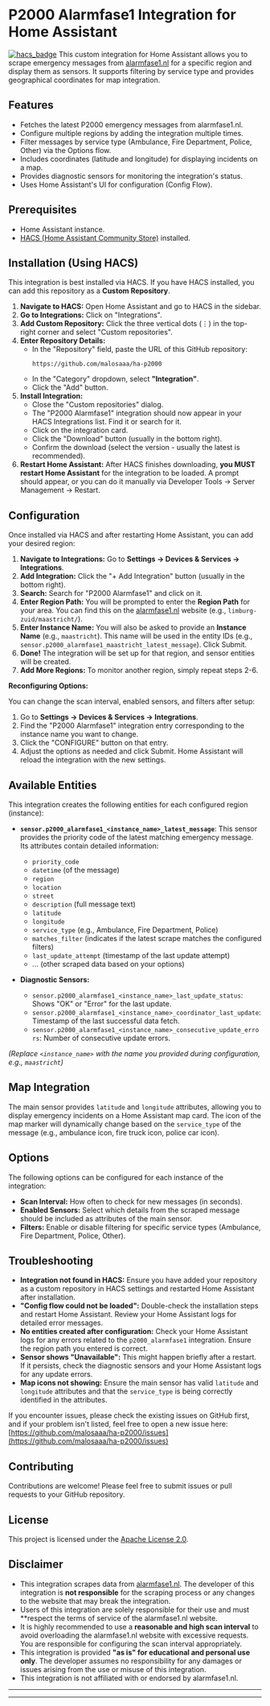 # P2000 Alarmfase1 Integration for Home Assistant

[![hacs_badge](https://img.shields.io/badge/HACS-Custom-41BDF5.svg)](https://github.com/hacs/integration)
This custom integration for Home Assistant allows you to scrape emergency messages from [alarmfase1.nl](https://www.alarmfase1.nl/) for a specific region and display them as sensors. It supports filtering by service type and provides geographical coordinates for map integration.

## Features

* Fetches the latest P2000 emergency messages from alarmfase1.nl.
* Configure multiple regions by adding the integration multiple times.
* Filter messages by service type (Ambulance, Fire Department, Police, Other) via the Options flow.
* Includes coordinates (latitude and longitude) for displaying incidents on a map.
* Provides diagnostic sensors for monitoring the integration's status.
* Uses Home Assistant's UI for configuration (Config Flow).

## Prerequisites

* Home Assistant instance.
* [HACS (Home Assistant Community Store)](https://hacs.xyz/) installed.

## Installation (Using HACS)

This integration is best installed via HACS. If you have HACS installed, you can add this repository as a **Custom Repository**.

1.  **Navigate to HACS:** Open Home Assistant and go to HACS in the sidebar.
2.  **Go to Integrations:** Click on "Integrations".
3.  **Add Custom Repository:** Click the three vertical dots (⋮) in the top-right corner and select "Custom repositories".
4.  **Enter Repository Details:**
    * In the "Repository" field, paste the URL of this GitHub repository:
      ```
      https://github.com/malosaaa/ha-p2000
      ```
    * In the "Category" dropdown, select **"Integration"**.
    * Click the "Add" button.
5.  **Install Integration:**
    * Close the "Custom repositories" dialog.
    * The "P2000 Alarmfase1" integration should now appear in your HACS Integrations list. Find it or search for it.
    * Click on the integration card.
    * Click the "Download" button (usually in the bottom right).
    * Confirm the download (select the version - usually the latest is recommended).
6.  **Restart Home Assistant:** After HACS finishes downloading, **you MUST restart Home Assistant** for the integration to be loaded. A prompt should appear, or you can do it manually via Developer Tools -> Server Management -> Restart.

## Configuration

Once installed via HACS and after restarting Home Assistant, you can add your desired region:

1.  **Navigate to Integrations:** Go to **Settings -> Devices & Services -> Integrations**.
2.  **Add Integration:** Click the "+ Add Integration" button (usually in the bottom right).
3.  **Search:** Search for "P2000 Alarmfase1" and click on it.
4.  **Enter Region Path:** You will be prompted to enter the **Region Path** for your area. You can find this on the [alarmfase1.nl](https://www.alarmfase1.nl/) website (e.g., `limburg-zuid/maastricht/`).
5.  **Enter Instance Name:** You will also be asked to provide an **Instance Name** (e.g., `maastricht`). This name will be used in the entity IDs (e.g., `sensor.p2000_alarmfase1_maastricht_latest_message`). Click Submit.
6.  **Done!** The integration will be set up for that region, and sensor entities will be created.
7.  **Add More Regions:** To monitor another region, simply repeat steps 2-6.

**Reconfiguring Options:**

You can change the scan interval, enabled sensors, and filters after setup:

1.  Go to **Settings -> Devices & Services -> Integrations**.
2.  Find the "P2000 Alarmfase1" integration entry corresponding to the instance name you want to change.
3.  Click the "CONFIGURE" button on that entry.
4.  Adjust the options as needed and click Submit. Home Assistant will reload the integration with the new settings.

## Available Entities

This integration creates the following entities for each configured region (instance):

* **`sensor.p2000_alarmfase1_<instance_name>_latest_message`**: This sensor provides the priority code of the latest matching emergency message. Its attributes contain detailed information:
    * `priority_code`
    * `datetime` (of the message)
    * `region`
    * `location`
    * `street`
    * `description` (full message text)
    * `latitude`
    * `longitude`
    * `service_type` (e.g., Ambulance, Fire Department, Police)
    * `matches_filter` (indicates if the latest scrape matches the configured filters)
    * `last_update_attempt` (timestamp of the last update attempt)
    * ... (other scraped data based on your options)

* **Diagnostic Sensors:**
    * `sensor.p2000_alarmfase1_<instance_name>_last_update_status`: Shows "OK" or "Error" for the last update.
    * `sensor.p2000_alarmfase1_<instance_name>_coordinator_last_update`: Timestamp of the last successful data fetch.
    * `sensor.p2000_alarmfase1_<instance_name>_consecutive_update_errors`: Number of consecutive update errors.

*(Replace `<instance_name>` with the name you provided during configuration, e.g., `maastricht`)*

## Map Integration

The main sensor provides `latitude` and `longitude` attributes, allowing you to display emergency incidents on a Home Assistant map card. The icon of the map marker will dynamically change based on the `service_type` of the message (e.g., ambulance icon, fire truck icon, police car icon).

## Options

The following options can be configured for each instance of the integration:

* **Scan Interval:** How often to check for new messages (in seconds).
* **Enabled Sensors:** Select which details from the scraped message should be included as attributes of the main sensor.
* **Filters:** Enable or disable filtering for specific service types (Ambulance, Fire Department, Police, Other).

## Troubleshooting

* **Integration not found in HACS:** Ensure you have added your repository as a custom repository in HACS settings and restarted Home Assistant after installation.
* **"Config flow could not be loaded":** Double-check the installation steps and restart Home Assistant. Review your Home Assistant logs for detailed error messages.
* **No entities created after configuration:** Check your Home Assistant logs for any errors related to the `p2000_alarmfase1` integration. Ensure the region path you entered is correct.
* **Sensor shows "Unavailable":** This might happen briefly after a restart. If it persists, check the diagnostic sensors and your Home Assistant logs for any update errors.
* **Map icons not showing:** Ensure the main sensor has valid `latitude` and `longitude` attributes and that the `service_type` is being correctly identified in the attributes.

If you encounter issues, please check the existing issues on GitHub first, and if your problem isn't listed, feel free to open a new issue here:
[https://github.com/malosaaa/ha-p2000/issues](https://github.com/malosaaa/ha-p2000/issues) 

## Contributing

Contributions are welcome! Please feel free to submit issues or pull requests to your GitHub repository.

## License

This project is licensed under the [Apache License 2.0](LICENSE).  

## Disclaimer

* This integration scrapes data from [alarmfase1.nl](https://www.alarmfase1.nl/). The developer of this integration is **not responsible** for the scraping process or any changes to the website that may break the integration.
* Users of this integration are solely responsible for their use and must **respect the terms of service of the alarmfase1.nl website.
* It is highly recommended to use a **reasonable and high scan interval** to avoid overloading the alarmfase1.nl website with excessive requests. You are responsible for configuring the scan interval appropriately.
* This integration is provided **"as is" for educational and personal use only**. The developer assumes no responsibility for any damages or issues arising from the use or misuse of this integration.
* This integration is not affiliated with or endorsed by alarmfase1.nl.

---

---
